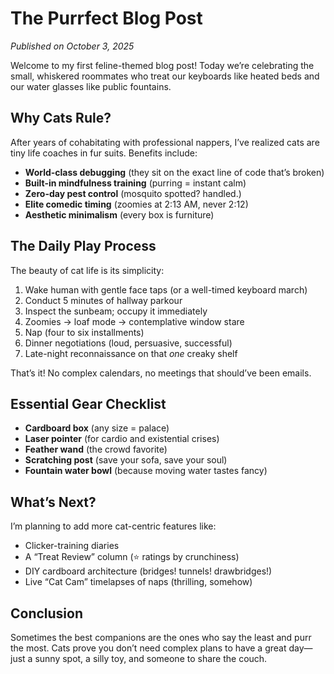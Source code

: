 # The Purrfect Blog Post

*Published on October 3, 2025*

Welcome to my first feline-themed blog post! Today we’re celebrating the small, whiskered roommates who treat our keyboards like heated beds and our water glasses like public fountains.

## Why Cats Rule?

After years of cohabitating with professional nappers, I’ve realized cats are tiny life coaches in fur suits. Benefits include:

- **World-class debugging** (they sit on the exact line of code that’s broken)
- **Built-in mindfulness training** (purring = instant calm)
- **Zero-day pest control** (mosquito spotted? handled.)
- **Elite comedic timing** (zoomies at 2:13 AM, never 2:12)
- **Aesthetic minimalism** (every box is furniture)

## The Daily Play Process

The beauty of cat life is its simplicity:

1. Wake human with gentle face taps (or a well-timed keyboard march)
2. Conduct 5 minutes of hallway parkour
3. Inspect the sunbeam; occupy it immediately
4. Zoomies → loaf mode → contemplative window stare
5. Nap (four to six installments)
6. Dinner negotiations (loud, persuasive, successful)
7. Late-night reconnaissance on that *one* creaky shelf

That’s it! No complex calendars, no meetings that should’ve been emails.

## Essential Gear Checklist

- **Cardboard box** (any size = palace)
- **Laser pointer** (for cardio and existential crises)
- **Feather wand** (the crowd favorite)
- **Scratching post** (save your sofa, save your soul)
- **Fountain water bowl** (because moving water tastes fancy)

## What’s Next?

I’m planning to add more cat-centric features like:
- Clicker-training diaries
- A “Treat Review” column (⭐ ratings by crunchiness)
- DIY cardboard architecture (bridges! tunnels! drawbridges!)
- Live “Cat Cam” timelapses of naps (thrilling, somehow)

## Conclusion

Sometimes the best companions are the ones who say the least and purr the most. Cats prove you don’t need complex plans to have a great day—just a sunny spot, a silly toy, and someone to share the couch.


